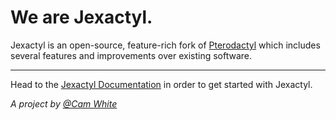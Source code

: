 # We are Jexactyl.

Jexactyl is an open-source, feature-rich fork of [Pterodactyl](https://pterodactyl.io) which includes several features and improvements over existing software.

***

Head to the [Jexactyl Documentation](https://docs.jexactyl.com) in order to get started with Jexactyl.

*A project by [@Cam White](https://github.com/camwhit-e)*
